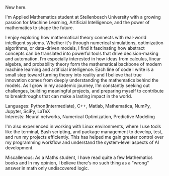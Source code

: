 New here.

I'm Applied Mathematics student at Stellenbosch University with a growing passion for Machine Learning, Artificial Intelligence, and the power of mathematics to shape the future.

I enjoy exploring how mathematical theory connects with real-world intelligent systems. Whether it's through numerical simulations, optimization algorithms, or data-driven models, I find it fascinating how abstract concepts can be translated into powerful tools that drive decision-making and automation. I’m especially interested in how ideas from calculus, linear algebra, and probability theory form the mathematical backbone of modern machine learning and artificial intelligence. Each line of code I write is a small step toward turning theory into reality and I believe that true innovation comes from deeply understanding the mathematics behind the models. As I grow in my academic journey, I’m constantly seeking out challenges, building meaningful projects, and preparing myself to contribute to breakthroughs that can make a lasting impact in the world.

Languages: Python(Intermediate), C++, Matlab, Mathematica, NumPy, Jupyter, SciPy, LaTeX  
Interests: Neural networks, Numerical Optimization, Predictive Modeling

I'm also experienced in working with Linux environments, where I use tools like the terminal, Bash scripting, and package management to develop, test, and run my projects efficiently. This has helped me gain greater control over my programming workflow and understand the system-level aspects of AI development.

Miscallenous: As a Maths student, I have read quite a few Mathematics books and In my opinion, I believe there's no such thing as a "wrong" answer in math only undiscovered logic.
